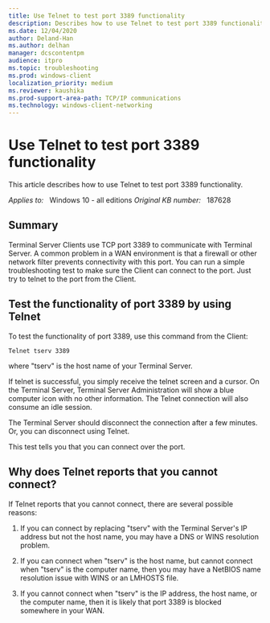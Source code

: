 ```yaml
---
title: Use Telnet to test port 3389 functionality
description: Describes how to use Telnet to test port 3389 functionality.
ms.date: 12/04/2020
author: Deland-Han
ms.author: delhan
manager: dcscontentpm
audience: itpro
ms.topic: troubleshooting
ms.prod: windows-client
localization_priority: medium
ms.reviewer: kaushika
ms.prod-support-area-path: TCP/IP communications
ms.technology: windows-client-networking
---
```

# Use Telnet to test port 3389 functionality

This article describes how to use Telnet to test port 3389 functionality.

_Applies to:_ &nbsp; Windows 10 - all editions
_Original KB number:_ &nbsp; 187628

## Summary

Terminal Server Clients use TCP port 3389 to communicate with Terminal Server. A common problem in a WAN environment is that a firewall or other network filter prevents connectivity with this port. You can run a simple troubleshooting test to make sure the Client can connect to the port. Just try to telnet to the port from the Client.

## Test the functionality of port 3389 by using Telnet

To test the functionality of port 3389, use this command from the Client:

```console
Telnet tserv 3389
```

where "tserv" is the host name of your Terminal Server.

If telnet is successful, you simply receive the telnet screen and a cursor. On the Terminal Server, Terminal Server Administration will show a blue computer icon with no other information. The Telnet connection will also consume an idle session.

The Terminal Server should disconnect the connection after a few minutes. Or, you can disconnect using Telnet.

This test tells you that you can connect over the port.

## Why does Telnet reports that you cannot connect?

If Telnet reports that you cannot connect, there are several possible reasons:

1. If you can connect by replacing "tserv" with the Terminal Server's IP address but not the host name, you may have a DNS or WINS resolution problem.

2. If you can connect when "tserv" is the host name, but cannot connect when "tserv" is the computer name, then you may have a NetBIOS name resolution issue with WINS or an LMHOSTS file.

3. If you cannot connect when "tserv" is the IP address, the host name, or the computer name, then it is likely that port 3389 is blocked somewhere in your WAN.
